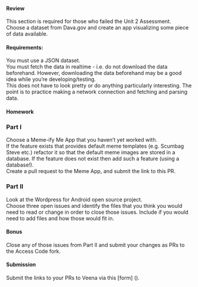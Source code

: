 #### Review  
This section is required for those who failed the Unit 2 Assessment.  
Choose a dataset from Dava.gov and create an app visualizing some piece of data available.  

#### Requirements:  
You must use a JSON dataset.  
You must fetch the data in realtime - i.e. do not download the data beforehand. However, downloading the data beforehand may be a good idea while you’re developing/testing.  
This does not have to look pretty or do anything particularly interesting. The point is to practice making a network connection and fetching and parsing data.  

#### Homework
### Part I
Choose a Meme-ify Me App that you haven’t yet worked with.  
If the feature exists that provides default meme templates (e.g. Scumbag Steve etc.) refactor it so that the default meme images are stored in a database.  If the feature does not exist then add such a feature (using a database!).  
Create a pull request to the Meme App, and submit the link to this PR.  

### Part II  
Look at the Wordpress for Android open source project.  
Choose three open issues and identify the files that you think you would need to read or change in order to close those issues. Include if you would need to add files and how those would fit in.  

#### Bonus
Close any of those issues from Part II and submit your changes as PRs to the Access Code fork.  

#### Submission
Submit the links to your PRs to Veena via this [form] ().
